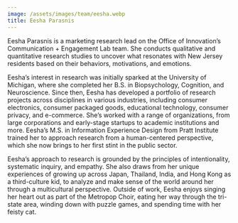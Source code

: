 ```yaml
---
image: /assets/images/team/eesha.webp
title: Eesha Parasnis
---
```


Eesha Parasnis is a marketing research lead on the Office of Innovation’s Communication + Engagement Lab team. She conducts qualitative and quantitative research studies to uncover what resonates with New Jersey residents based on their behaviors, motivations, and emotions.

Eesha’s interest in research was initially sparked at the University of Michigan, where she completed her B.S. in Biopsychology, Cognition, and Neuroscience. Since then, Eesha has developed a portfolio of research projects across disciplines in various industries, including consumer electronics, consumer packaged goods, educational technology, consumer privacy, and e-commerce. She’s worked with a range of organizations, from large corporations and early-stage startups to academic institutions and more. Eesha’s M.S. in Information Experience Design from Pratt Institute trained her to approach research from a human-centered perspective, which she now brings to her first stint in the public sector.

Eesha’s approach to research is grounded by the principles of intentionality, systematic inquiry, and empathy. She also draws from her unique experiences of growing up across Japan, Thailand, India, and Hong Kong as a third-culture kid, to analyze and make sense of the world around her through a multicultural perspective. Outside of work, Eesha enjoys singing her heart out as part of the Metropop Choir, eating her way through the tri-state area, winding down with puzzle games, and spending time with her feisty cat.
